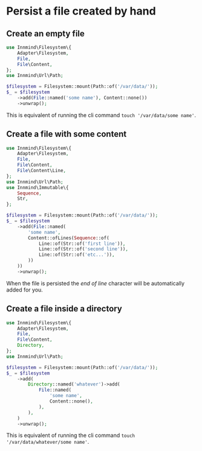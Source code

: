 # Persist a file created by hand

## Create an empty file

```php
use Innmind\Filesystem\{
    Adapter\Filesystem,
    File,
    File\Content,
};
use Innmind\Url\Path;

$filesystem = Filesystem::mount(Path::of('/var/data/'));
$_ = $filesystem
    ->add(File::named('some name'), Content::none())
    ->unwrap();
```

This is equivalent of running the cli command `touch '/var/data/some name'`.

## Create a file with some content

```php
use Innmind\Filesystem\{
    Adapter\Filesystem,
    File,
    File\Content,
    File\Content\Line,
};
use Innmind\Url\Path;
use Innmind\Immutable\{
    Sequence,
    Str,
};

$filesystem = Filesystem::mount(Path::of('/var/data/'));
$_ = $filesystem
    ->add(File::named(
        'some name',
        Content::ofLines(Sequence::of(
            Line::of(Str::of('first line')),
            Line::of(Str::of('second line')),
            Line::of(Str::of('etc...')),
        ))
    ))
    ->unwrap();
```

When the file is persisted the _end of line_ character will be automatically added for you.

## Create a file inside a directory

```php
use Innmind\Filesystem\{
    Adapter\Filesystem,
    File,
    File\Content,
    Directory,
};
use Innmind\Url\Path;

$filesystem = Filesystem::mount(Path::of('/var/data/'));
$_ = $filesystem
    ->add(
        Directory::named('whatever')->add(
            File::named(
                'some name',
                Content::none(),
            ),
        ),
    )
    ->unwrap();
```

This is equivalent of running the cli command `touch '/var/data/whatever/some name'`.
